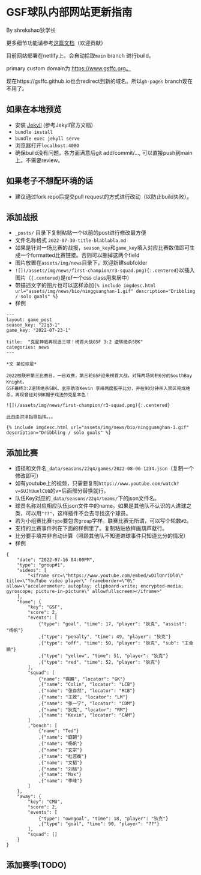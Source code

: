 # GSF球队内部网站更新指南

By shrekshao狄学长

更多细节功能请参考[这篇文档](https://github.com/super-unprofessional-league/super-unprofessional-league-website/blob/master/README.md)（欢迎贡献）


目前网站部署在netlify上。会自动拾取`main` branch 进行build。

primary custom domain为 https://www.gsffc.org。

现在https://gsffc.github.io也会redirect到新的域名。所以`gh-pages` branch现在不用了。

## 如果在本地预览

* 安装 [Jekyll](https://jekyllrb.com/docs/) (参考Jekyll官方文档)
* `bundle install`
* `bundle exec jekyll serve`
* 浏览器打开`localhost:4000`
* 确保build没有问题，各方面满意后git add/commit/..., 可以直接push到main上。不需要review。

## 如果老子不想配环境的话

* 建议通过fork repo后提交pull request的方式进行改动（以防止build失败）。

## 添加战报

* `_posts/` 目录下复制粘贴一个以前的post进行修改最方便
* 文件名称格式 `2022-07-30-title-blablabla.md`
* 如果是针对一场比赛的战报，`season_key`和`game_key`填入对应比赛数值即可生成一个formatted比赛链接。否则可以删掉这两个field
* 图片放置在`assets/img/news`目录下，欢迎新建subfolder
* `![](/assets/img/news/first-champion/r3-squad.png){:.centered}`以插入图片（`{.centered}`是ref一个css class用来居中）
* 带描述文字的图片也可以这样添加`{% include imgdesc.html url="assets/img/news/bio/ningguanghan-1.gif" description="Dribbling / solo goals" %}`
* 样例
```
---
layout: game_post
season_key: "22q3-1"
game_key: "2022-07-23-1"

title:  "克星神威再现造三球！榜首大战GSF 3:2 逆转绝杀SBK"
categories: news
---

*文 某位球星*

2022校联杯第三比赛日，一日双赛，第三轮GSF迎来榜首大战，对阵两场同积6分的SouthBay Knight。
GSF最终3:2逆转绝杀SBK。玄宗助攻Kevin 李峰两度扳平比分，并在90分钟杀入禁区完成绝杀，再现曾经对SBK帽子戏法的克星本色！

![](/assets/img/news/first-champion/r3-squad.png){:.centered}

此战由洪泽指导指挥。。。

{% include imgdesc.html url="assets/img/news/bio/ningguanghan-1.gif" description="Dribbling / solo goals" %}

```

## 添加比赛

* 路径和文件名`_data/seasons/22q4/games/2022-08-06-1234.json`（复制一个修改即可）
* 如有youtube上的视频，只需要复制`https://www.youtube.com/watch?v=SUJhUunlCU8`的v=后面部分替换就行。
* 队伍Key对应的`_data/seasons/22q4/teams/`下的json文件名。
* 球员名称对应相应队伍json文件中的name。如果是其他队不认识的人进球之类，可以用`"??"`，这样插件不会去寻找这个球员。
* 若为小组赛比赛`type`要包含`group`字样。联赛比赛无所谓，可以写个轮数`#2`。
* 支持的比赛事件列在下面的样例里了。复制粘贴依样画葫芦就行。
* 比分要手填并非自动计算（照顾其他队不知道进球事件只知道比分的情况）
* 样例
```
{
    "date": "2022-07-16 04:00PM",
    "type": "group#1",
    "videos": [
        "<iframe src=\"https://www.youtube.com/embed/wDIlQnrIDl0\" title=\"YouTube video player\" frameborder=\"0\" allow=\"accelerometer; autoplay; clipboard-write; encrypted-media; gyroscope; picture-in-picture\" allowfullscreen></iframe>"
    ],
    "home": {
        "key": "GSF",
        "score": 2,
        "events": [
            {"type": "goal", "time": 17, "player": "狄克", "assist": "杨帆"}
            ,{"type": "penalty", "time": 49, "player": "狄克"}
            ,{"type": "off", "time": 50, "player": "狄克", "sub": "王金鹏"}
            ,{"type": "yellow", "time": 51, "player": "狄克"}
            ,{"type": "red", "time": 52, "player": "狄克"}
        ],
        "squad": [
            {"name": "锡麟", "locator": "GK"}
            ,{"name": "Colin", "locator": "LCB"}
            ,{"name": "张自然", "locator": "RCB"}
            ,{"name": "王政", "locator": "LM"}
            ,{"name": "张一宁", "locator": "CDM"}
            ,{"name": "狄克", "locator": "RM"}
            ,{"name": "Kevin", "locator": "CAM"}
        ]
        ,"bench": [
            {"name": "Ted"}
            ,{"name": "庭朝"}
            ,{"name": "杨帆"}
            ,{"name": "玄宗"}
            ,{"name": "杜若衡"}
            ,{"name": "文韬"}
            ,{"name": "刘喆"}
            ,{"name": "Max"}
            ,{"name": "李峰"}
        ]
    },
    "away": {
        "key": "CMU",
        "score": 2,
        "events": [
            {"type": "owngoal", "time": 18, "player": "狄克"}
            ,{"type": "goal", "time": 90, "player": "??"}
        ],
        "squad": []
    }
}
```

## 添加赛季(TODO)